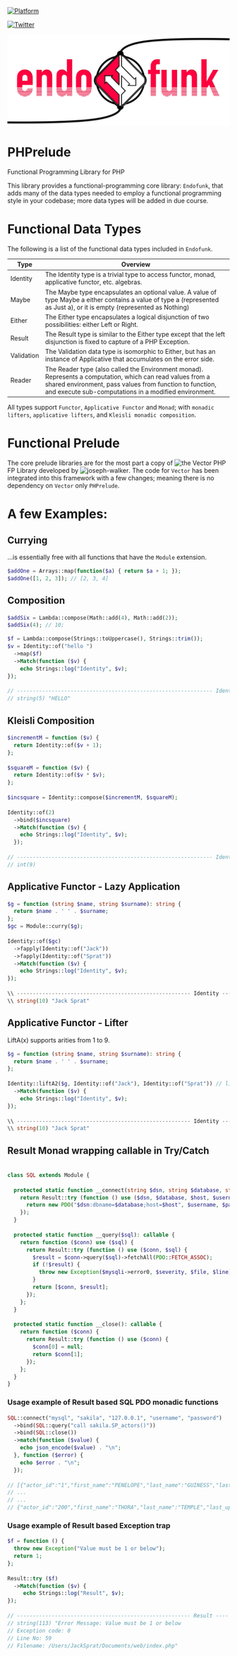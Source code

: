 [![Platform](https://img.shields.io/badge/Platforms-Windows%20%7C%20macOS%20%7C%20Linux-4E4E4E.svg?colorA=28a745)](#Platform-Support)

[![Twitter](https://img.shields.io/badge/Twitter-@codefunctor-blue.svg?style=flat)](http://twitter.com/codefunctor)

![](https://raw.githubusercontent.com/endofunk/Endofunk-FX/master/Images/endofunk.png)

# PHPrelude
Functional Programming Library for PHP

This library provides a functional-programming core library: `Endofunk`, that adds many of the data types needed to employ a functional programming style in your codebase; more data types will be added in due course.

# Functional Data Types
The following is a list of the functional data types included in `Endofunk`. 

| Type  | Overview |
|-------|----------|
| Identity | The Identity type is a trivial type to access functor, monad, applicative functor, etc. algebras. |
| Maybe | The Maybe type encapsulates an optional value. A value of type Maybe a either contains a value of type a (represented as Just a), or it is empty (represented as Nothing)|
| Either| The Either type encapsulates a logical disjunction of two possibilities: either Left or Right. |
| Result | The Result type is similar to the Either type except that the left disjunction is fixed to capture of a PHP Exception. |
| Validation | The Validation data type is isomorphic to Either, but has an instance of Applicative that accumulates on the error side. |
| Reader | The Reader type (also called the Environment monad). Represents a computation, which can read values from a shared environment, pass values from function to function, and execute sub-computations in a modified environment. |

All types support `Functor`, `Applicative Functor` and `Monad`; with `monadic lifters`, `applicative lifters`, and `Kleisli monadic composition`.

# Functional Prelude
The core prelude libraries are for the most part a copy of ![the Vector](https://github.com/joseph-walker/vector) PHP FP Library developed by ![joseph-walker](https://github.com/joseph-walker). The code for `Vector` has been integrated into this framework with a few changes; meaning there is no dependency on `Vector` only `PHPrelude`.

# A few Examples:

## Currying
...is essentially free with all functions that have the `Module` extension.
```php
$addOne = Arrays::map(function($a) { return $a + 1; });
$addOne([1, 2, 3]); // [2, 3, 4]
```

## Composition
```php
$addSix = Lambda::compose(Math::add(4), Math::add(2));
$addSix(4); // 10;
```

```php
$f = Lambda::compose(Strings::toUppercase(), Strings::trim());
$v = Identity::of("hello ")
  ->map($f)
  ->Match(function ($v) {
    echo Strings::log("Identity", $v);
});
 
// -------------------------------------------------------------- Identity ----
// string(5) "HELLO"
```

## Kleisli Composition
```php
$incrementM = function ($v) {
  return Identity::of($v + 1);
};

$squareM = function ($v) {
  return Identity::of($v * $v);
};

$incsquare = Identity::compose($incrementM, $squareM);

Identity::of(2)
  ->bind($incsquare)
  ->Match(function ($v) {
    echo Strings::log("Identity", $v);
  });
 
// -------------------------------------------------------------- Identity ----
// int(9)
```

## Applicative Functor - Lazy Application
```php
$g = function (string $name, string $surname): string {
  return $name . ' ' . $surname;
};
$gc = Module::curry($g);

Identity::of($gc)
  ->fapply(Identity::of("Jack"))
  ->fapply(Identity::of("Sprat"))
  ->Match(function ($v) {
    echo Strings::log("Identity", $v);
});

\\ ------------------------------------------------------- Identity ----
\\ string(10) "Jack Sprat"
```

## Applicative Functor - Lifter
LiftA(x) supports arities from 1 to 9.  
```php
$g = function (string $name, string $surname): string {
  return $name . ' ' . $surname;
};

Identity::liftA2($g, Identity::of("Jack"), Identity::of("Sprat")) // liftA(x) auto currys the function
  ->Match(function ($v) {
    echo Strings::log("Identity", $v);
});

\\ ------------------------------------------------------- Identity ----
\\ string(10) "Jack Sprat"
```

## Result Monad wrapping callable in Try/Catch
```php

class SQL extends Module {

  protected static function __connect(string $dsn, string $database, string $host, string $username, string $password): Result {
    return Result::try (function () use ($dsn, $database, $host, $username, $password) {
      return new PDO("$dsn:dbname=$database;host=$host", $username, $password);
    });
  }

  protected static function __query($sql): callable {
    return function ($conn) use ($sql) {
      return Result::try (function () use ($conn, $sql) {
        $result = $conn->query($sql)->fetchAll(PDO::FETCH_ASSOC);
        if (!$result) {
          throw new Exception($mysqli->error0, $severity, $file, $line);
        }
        return [$conn, $result];
      });
    };
  }

  protected static function __close(): callable {
    return function ($conn) {
      return Result::try (function () use ($conn) {
        $conn[0] = null;
        return $conn[1];
      });
    };
  }
}
```

### Usage example of Result based SQL PDO monadic functions
```php
SQL::connect("mysql", "sakila", "127.0.0.1", "username", "password")
  ->bind(SQL::query("call sakila.SP_actors()"))
  ->bind(SQL::close())
  ->match(function ($value) {
    echo json_encode($value) . "\n";
  }, function ($error) {
    echo $error . "\n";
  });
 
// [{"actor_id":"1","first_name":"PENELOPE","last_name":"GUINESS","last_update":"2006-02-15 04:34:33"},
// ...
// ...
// {"actor_id":"200","first_name":"THORA","last_name":"TEMPLE","last_update":"2006-02-15 04:34:33"}]
```

### Usage example of Result based Exception trap
```php
$f = function () {
  throw new Exception("Value must be 1 or below");
  return 1;
};

Result::try ($f)
  ->Match(function ($v) {
     echo Strings::log("Result", $v);
});

// ------------------------------------------------------- Result ----
// string(113) "Error Message: Value must be 1 or below
// Exception code: 0
// Line No: 59
// Filename: /Users/JackSprat/Documents/web/index.php"
```
